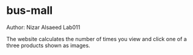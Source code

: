 # bus-mall

Author: Nizar Alsaeed
Lab011

The website calculates the number of times you view and click one of a three products shown as images.
